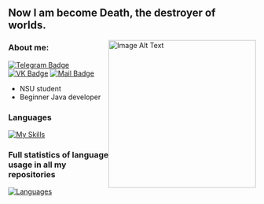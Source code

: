 ## Now I am become Death, the destroyer of worlds.
<img src="https://github.com/AntonyUsoltsev/AntonyUsoltsev/assets/105726866/ace83d34-7c28-4742-8521-68d8d725109b" alt="Image Alt Text" style="width: 300px; height: auto; display: block; margin: 0 auto;0" align="right">

### About me:
[![Telegram Badge](https://img.shields.io/badge/-Telegram-0088cc?style=for-the-badge&logo=telegram&logoColor=white&color=blue)](https://t.me/malignantt)
[![VK Badge](https://img.shields.io/badge/-VK-1155ba?style=for-the-badge&logo=vk)](https://vk.com/malignanttt)
[![Mail Badge](https://img.shields.io/badge/-Mail-0088cd?style=for-the-badge&logo=maildotru&logoColor=yellow)](mailto:usoltsev_anton1@mail.ru) 
- NSU student
- Beginner Java developer


### Languages
[![My Skills](https://skillicons.dev/icons?i=java,cpp,c,python)](https://skillicons.dev)
### Full statistics of language usage in all my repositories
[![Languages](https://github-readme-stats.vercel.app/api/top-langs/?username=AntonyUsoltsev&count-private=true&layout=donut&theme=tokyonight&langs_count=5)](https://github.com/anuraghazra/github-readme-stats)

